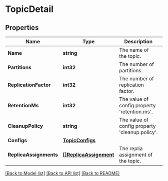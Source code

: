 # TopicDetail

## Properties

Name | Type | Description | Notes
------------ | ------------- | ------------- | -------------
**Name** | **string** | The name of the topic. | [optional] 
**Partitions** | **int32** | The number of partitions. | [optional] 
**ReplicationFactor** | **int32** | The number of replication factor. | [optional] 
**RetentionMs** | **int32** | The value of config property &#39;retention.ms&#39;. | [optional] 
**CleanupPolicy** | **string** | The value of config property &#39;cleanup.policy&#39;. | [optional] 
**Configs** | [**TopicConfigs**](topic_configs.md) |  | [optional] 
**ReplicaAssignments** | [**[]ReplicaAssignment**](replica_assignment.md) | The replia assignment of the topic. | [optional] 

[[Back to Model list]](../README.md#documentation-for-models) [[Back to API list]](../README.md#documentation-for-api-endpoints) [[Back to README]](../README.md)


